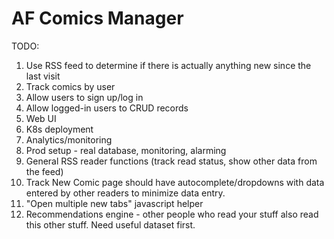 # AF Comics Manager

TODO:

1. Use RSS feed to determine if there is actually anything new since the last visit
2. Track comics by user
3. Allow users to sign up/log in
4. Allow logged-in users to CRUD records
5. Web UI
6. K8s deployment
7. Analytics/monitoring
8. Prod setup - real database, monitoring, alarming
9. General RSS reader functions (track read status, show other data from the feed)
10. Track New Comic page should have autocomplete/dropdowns with data entered by other readers to minimize data entry.
11. "Open multiple new tabs" javascript helper
12. Recommendations engine - other people who read your stuff also read this other stuff. Need useful dataset first.
